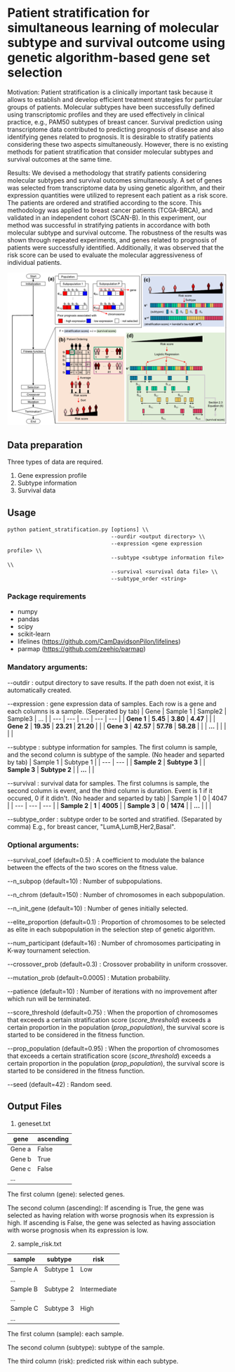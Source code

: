 # Patient stratification for simultaneous learning of molecular subtype and survival outcome using genetic algorithm-based gene set selection

Motivation: Patient stratification is a clinically important task because it allows to establish and develop efficient treatment strategies for particular groups of patients. Molecular subtypes have been successfully defined using transcriptomic profiles and they are used effectively in clinical practice, e.g., PAM50 subtypes of breast cancer. Survival prediction using transcriptome data contributed to predicting prognosis of disease and also identifying genes related to prognosis. It is desirable to stratify patients considering these two aspects simultaneously. However, there is no existing methods for patient stratification that consider molecular subtypes and survival outcomes at the same time.

Results: We devised a methodology that stratify patients considering molecular subtypes and survival outcomes simultaneously. A set of genes was selected from transcriptome data by using genetic algorithm, and their expression quantities were utilized to represent each patient as a risk score. The patients are ordered and stratified according to the score. This methodology was applied to breast cancer patients (TCGA-BRCA), and validated in an independent cohort (SCAN-B). In this experiment, our method was successful in stratifying patients in accordance with both molecular subtype and survival outcome. The robustness of the results was shown through repeated experiments, and genes related to prognosis of patients were successfully identified. Additionally, it was observed that the risk score can be used to evaluate the molecular aggressiveness of individual patients.

![image](https://github.com/BonilKoo/patient_stratification/blob/main/overview.png)

## Data preparation
Three types of data are required.
1. Gene expression profile
2. Subtype information
3. Survival data

## Usage
```
python patient_stratification.py [options] \\
                                 --ourdir <output directory> \\
                                 --expression <gene expression profile> \\
                                 --subtype <subtype information file> \\
                                 --survival <survival data file> \\
                                 --subtype_order <string>
```

### Package requirements
+ numpy
+ pandas
+ scipy
+ scikit-learn
+ lifelines (https://github.com/CamDavidsonPilon/lifelines)
+ parmap (https://github.com/zeehio/parmap)

### Mandatory arguments:
--outdir <path>
: output directory to save results. If the path doen not exist, it is automatically created.
  
--expression <file>
: gene expression data of samples. Each row is a gene and each columns is a sample. (Seperated by tab)
  | Gene  | Sample 1 | Sample2 | Sample3 | ... |
  | --- | --- | --- | --- | --- |
  | **Gene 1**  | **5.45**  | **3.80**  | **4.47**  |   |
  | **Gene 2**  | **19.35**  | **23.21**  | **21.20**  |   |
  | **Gene 3**  | **42.57**  | **57.78**  | **58.28**  |   |
  | **...**  |   |   |   |   |
  
--subtype <file>
: subtype information for samples. The first column is sample, and the second column is subtype of the sample. (No header and separted by tab)
  | Sample 1  | Subtype 1  |
  | --- | --- |
  | **Sample 2**  | **Subtype 3**  |
  | **Sample 3**  | **Subtype 2**  |
  | **...**  |   |
  
--survival <file>
: survival data for samples. The first columns is sample, the second column is event, and the third column is duration. Event is 1 if it occured, 0 if it didn't. (No header and separted by tab)
  | Sample 1  | 0  | 4047  |
  | --- | --- | --- |
  | **Sample 2**  | **1**  | **4005**  |
  | **Sample 3**  | **0**  | **1474**  |
  | **...**  |   |   |
  
--subtype_order <string>
: subtype order to be sorted and stratified. (Separated by comma)
  E.g., for breast cancer, "LumA,LumB,Her2,Basal".

### Optional arguments:
--survival_coef <float> (default=0.5)
: A coefficient to modulate the balance between the effects of the two scores on the fitness value.
  
--n_subpop <int> (default=10)
: Number of subpopulations.
  
--n_chrom <int> (default=150)
: Number of chromosomes in each subpopulation.
  
--n_init_gene <int> (default=10)
: Number of genes initially selected.
  
--elite_proportion <float> (default=0.1)
: Proportion of chromosomes to be selected as elite in each subpopulation in the selection step of genetic algorithm.
  
--num_participant <int> (default=16)
: Number of chromosomes participating in K-way tournament selection.
  
--crossover_prob <float> (default=0.3)
: Crossover probability in uniform crossover.
  
--mutation_prob <float> (default=0.0005)
: Mutation probability.
  
--patience <int> (default=10)
: Number of iterations with no improvement after which run will be terminated.

--score_threshold (default=0.75)
: When the proportion of chromosomes that exceeds a certain stratification score (*score_threshold*) exceeds a certain proportion in the population (*prop_population*), the survival score is started to be considered in the fitness function.

--prop_population (default=0.95)
: When the proportion of chromosomes that exceeds a certain stratification score (*score_threshold*) exceeds a certain proportion in the population (*prop_population*), the survival score is started to be considered in the fitness function.
  
--seed <int> (default=42)
: Random seed.

## Output Files

1. geneset.txt

| gene  | ascending  |
| --- | --- |
| Gene a  | False  |
| Gene b  | True  |
| Gene c  | False  |
| ...  |   |

The first column (gene): selected genes.

The second column (ascending): If ascending is True, the gene was selected as having relation with worse prognosis when its expression is high. If ascending is False, the gene was selected as having association with worse prognosis when its expression is low.

2. sample_risk.txt

| sample | subtype  | risk  |
| --- | --- | --- |
| Sample A  | Subtype 1  | Low  |
| ...  |   |   |
| Sample B  | Subtype 2  | Intermediate  |
| ...  |   |   |
| Sample C  | Subtype 3  | High  |
| ...  |   |   |

The first column (sample): each sample.

The second column (subtype): subtype of the sample.

The third column (risk): predicted risk within each subtype.
